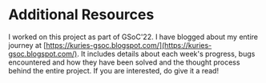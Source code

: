 Additional Resources
==============

I worked on this project as part of GSoC'22. I have blogged about my entire journey at [https://kuries-gsoc.blogspot.com/](https://kuries-gsoc.blogspot.com/).
It includes details about each week's progress, bugs encountered and how they have been solved and the thought process behind the entire project.
If you are interested, do give it a read!
